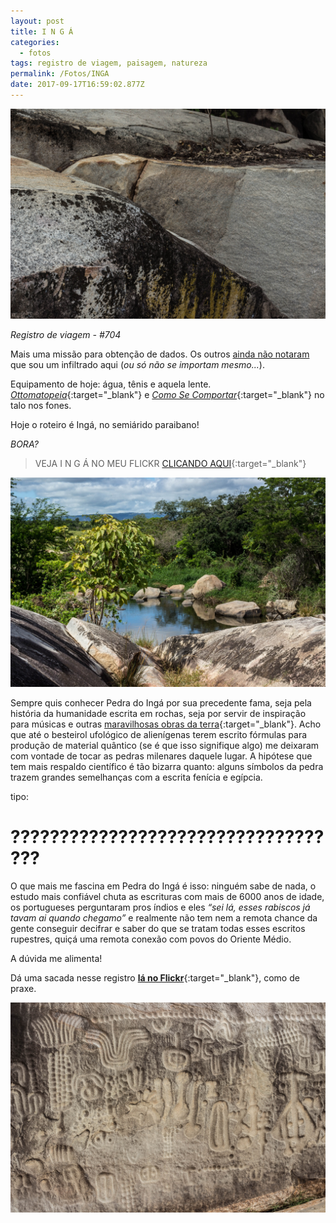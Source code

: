 ```yaml
---
layout: post
title: I N G Á
categories:
  - fotos
tags: registro de viagem, paisagem, natureza
permalink: /Fotos/INGA
date: 2017-09-17T16:59:02.877Z
---
```

![imagem de rochas sedimentares erodidas](/images/uploads/1_kuzoyusts_-fbxw6r3q5ma.jpeg)

*Registro de viagem - #704*

Mais uma missão para obtenção de dados. Os outros [ainda não notaram](/Fotos/RoleReligioso) que sou um infiltrado aqui (*ou só não se importam mesmo...*).

Equipamento de hoje: água, tênis e aquela lente. [*Ottomatopeia*](https://open.spotify.com/album/1IW7GlyYlpEgdcYUQj85pV){:target="_blank"} e [*Como Se Comportar*](https://open.spotify.com/album/1ks9ebD1FQugbsycCyXwne){:target="_blank"} no talo nos fones.

Hoje o roteiro é Ingá, no semiárido paraibano!

*BORA?*

> VEJA I N G Á NO MEU FLICKR [CLICANDO AQUI](https://flic.kr/s/aHsm7vLJcv){:target="_blank"}

![](/images/uploads/1_qj8qbhwce1xusombnzs9la.jpeg)

Sempre quis conhecer Pedra do Ingá por sua precedente fama, seja pela história da humanidade escrita em rochas, seja por servir de inspiração para músicas e outras [maravilhosas obras da terra](http://www.garotasgeeks.com/a-fantastica-aventura-de-piteco-inga-da-graphic-msp/){:target="_blank"}. Acho que até o besteirol ufológico de alienígenas terem escrito fórmulas para produção de material quântico (se é que isso signifique algo) me deixaram com vontade de tocar as pedras milenares daquele lugar. A hipótese que tem mais respaldo científico é tão bizarra quanto: alguns símbolos da pedra trazem grandes semelhanças com a escrita fenícia e egípcia.

tipo:

# ???????????????????????????????????

O que mais me fascina em Pedra do Ingá é isso: ninguém sabe de nada, o estudo mais confiável chuta as escrituras com mais de 6000 anos de idade, os portugueses perguntaram pros índios e eles *“sei lá, esses rabiscos já tavam ai quando chegamo”* e realmente não tem nem a remota chance da gente conseguir decifrar e saber do que se tratam todas esses escritos rupestres, quiçá uma remota conexão com povos do Oriente Médio.

A dúvida me alimenta!

Dá uma sacada nesse registro [**lá no Flickr**](https://flic.kr/s/aHsm7vLJcv){:target="_blank"}, como de praxe.

![imagem de desenhos rupestres na pedra central de Ingá](/images/uploads/1_zugatqiokffkeqimfixvqa.jpeg)